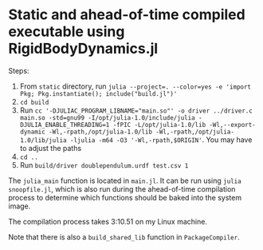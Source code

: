 # Static and ahead-of-time compiled executable using RigidBodyDynamics.jl

Steps:

1. From `static` directory, run `julia --project=. --color=yes -e 'import Pkg; Pkg.instantiate(); include("build.jl")'`
2. `cd build`
3. Run `cc '-DJULIAC_PROGRAM_LIBNAME="main.so"' -o driver ../driver.c main.so -std=gnu99 -I/opt/julia-1.0/include/julia -DJULIA_ENABLE_THREADING=1 -fPIC -L/opt/julia-1.0/lib -Wl,--export-dynamic -Wl,-rpath,/opt/julia-1.0/lib -Wl,-rpath,/opt/julia-1.0/lib/julia -ljulia -m64 -O3 '-Wl,-rpath,$ORIGIN'`. You may have to adjust the paths
4. `cd ..`
5. Run `build/driver doublependulum.urdf test.csv 1`




The `julia_main` function is located in `main.jl`. It can be run using `julia snoopfile.jl`, which is also run during the ahead-of-time compilation process to determine which functions should be baked into the system image.

The compilation process takes 3:10.51 on my Linux machine.

Note that there is also a `build_shared_lib` function in `PackageCompiler`.
